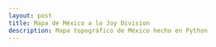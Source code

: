 ```yaml
---
layout: post
title: Mapa de México a lo Joy Division
description: Mapa topográfico de México hecho en Python
---
```


